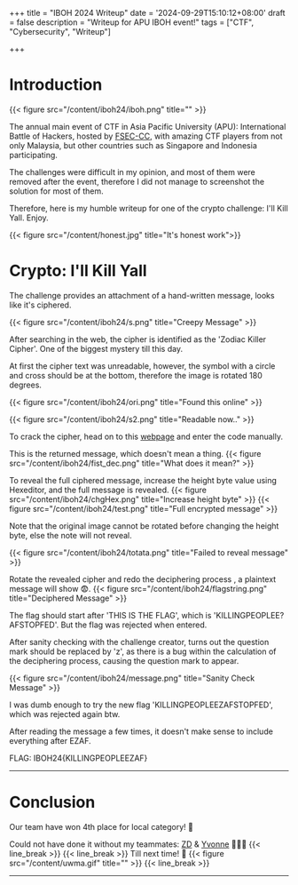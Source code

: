 +++
title = "IBOH 2024 Writeup"
date = '2024-09-29T15:10:12+08:00'
draft = false
description = "Writeup for APU IBOH event!"
tags = ["CTF", "Cybersecurity", "Writeup"]

+++

# Introduction
{{< figure src="/content/iboh24/iboh.png" title="" >}}

The annual main event of CTF in Asia Pacific University (APU): International Battle of Hackers, hosted by [FSEC-CC](https://www.linkedin.com/company/forensic-security-research-center-student-section-apu/posts/?feedView=all), with amazing CTF players from not only Malaysia, but other countries such as Singapore and Indonesia participating.

The challenges were difficult in my opinion, and most of them were removed after the event, therefore I did not manage to screenshot the solution for most of them. 

Therefore, here is my humble writeup for one of the crypto challenge: I'll Kill Yall. Enjoy.


{{< figure src="/content/honest.jpg" title="It's honest work">}}


# Crypto: I'll Kill Yall

The challenge provides an attachment of a hand-written message, looks like it's ciphered.

{{< figure src="/content/iboh24/s.png" title="Creepy Message" >}}

After searching in the web, the cipher is identified as the 'Zodiac Killer Cipher'. One of the biggest mystery till this day.

At first the cipher text was unreadable, however, the symbol with a circle and cross should be at the bottom, therefore the image is rotated 180 degrees.

{{< figure src="/content/iboh24/ori.png" title="Found this online" >}}

{{< figure src="/content/iboh24/s2.png" title="Readable now.." >}}

To crack the cipher, head on to this [webpage](https://www.dcode.fr/zodiac-killer-cipher) and enter the code manually.

This is the returned message, which doesn't mean a thing.
{{< figure src="/content/iboh24/fist_dec.png" title="What does it mean?" >}}

To reveal the full ciphered message, increase the height byte value using Hexeditor, and the full message is revealed.
{{< figure src="/content/iboh24/chgHex.png" title="Increase height byte" >}}
{{< figure src="/content/iboh24/test.png" title="Full encrypted message" >}}


 Note that the original image cannot be rotated before changing the height byte, else the note will not reveal.

{{< figure src="/content/iboh24/totata.png" title="Failed to reveal message" >}}

Rotate the revealed cipher and redo the deciphering process , a plaintext message will show 😨.
{{< figure src="/content/iboh24/flagstring.png" title="Deciphered Message" >}}

The flag should start after 'THIS IS THE FLAG', which is 'KILLINGPEOPLEE?AFSTOPFED'.
But the flag was rejected when entered.

After sanity checking with the challenge creator, turns out the question mark should be replaced by 'z', as there is a bug within the calculation of the deciphering process, causing the question mark to appear.

{{< figure src="/content/iboh24/message.png" title="Sanity Check Message" >}}

I was dumb enough to try the new flag 'KILLINGPEOPLEEZAFSTOPFED', which was rejected again btw. 

After reading the message a few times, it doesn't make sense to include everything after EZAF. 

FLAG: IBOH24{KILLINGPEOPLEEZAF}

---

# Conclusion

Our team have won 4th place for local category! 🥳 

Could not have done it without my teammates:
[ZD](https://www.linkedin.com/in/pua-zhen-da-31165b248/) & [Yvonne](https://www.linkedin.com/in/yvonne-chan-217862266/) 🥰🥰🥰
{{< line_break >}}
{{< line_break >}}
Till next time! 😬
{{< figure src="/content/uwma.gif" title="" >}}
{{< line_break >}}

---


